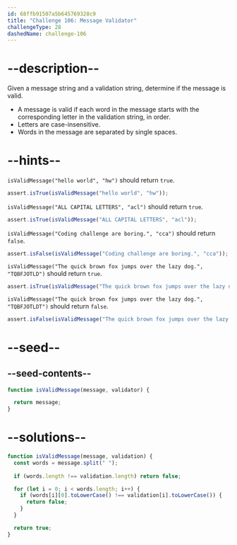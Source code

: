 ```yaml
---
id: 68ffb91507a5b645769328c9
title: "Challenge 106: Message Validator"
challengeType: 28
dashedName: challenge-106
---
```


# --description--

Given a message string and a validation string, determine if the message is valid.

- A message is valid if each word in the message starts with the corresponding letter in the validation string, in order.
- Letters are case-insensitive.
- Words in the message are separated by single spaces.

# --hints--

`isValidMessage("hello world", "hw")` should return `true`.

```js
assert.isTrue(isValidMessage("hello world", "hw"));
```

`isValidMessage("ALL CAPITAL LETTERS", "acl")` should return `true`.

```js
assert.isTrue(isValidMessage("ALL CAPITAL LETTERS", "acl"));
```

`isValidMessage("Coding challenge are boring.", "cca")` should return `false`.

```js
assert.isFalse(isValidMessage("Coding challenge are boring.", "cca"));
```

`isValidMessage("The quick brown fox jumps over the lazy dog.", "TQBFJOTLD")` should return `true`.

```js
assert.isTrue(isValidMessage("The quick brown fox jumps over the lazy dog.", "TQBFJOTLD"));
```

`isValidMessage("The quick brown fox jumps over the lazy dog.", "TQBFJOTLDT")` should return `false`.

```js
assert.isFalse(isValidMessage("The quick brown fox jumps over the lazy dog.", "TQBFJOTLDT"));
```

# --seed--

## --seed-contents--

```js
function isValidMessage(message, validator) {

  return message;
}
```

# --solutions--

```js
function isValidMessage(message, validation) {
  const words = message.split(" ");
  
  if (words.length !== validation.length) return false;

  for (let i = 0; i < words.length; i++) {
    if (words[i][0].toLowerCase() !== validation[i].toLowerCase()) {
      return false;
    }
  }

  return true;
}
```
